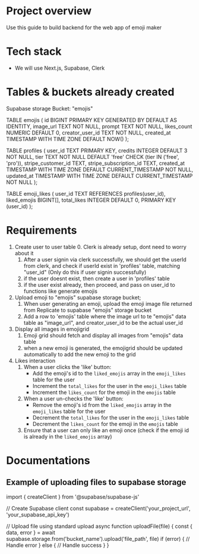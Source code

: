 # Project overview
Use this guide to build backend for the web app of emoji maker

# Tech stack
- We will use Next.js, Supabase, Clerk

# Tables & buckets already created
Supabase storage Bucket: "emojis"

TABLE emojis (
  id BIGINT PRIMARY KEY GENERATED BY DEFAULT AS IDENTITY,
  image_url TEXT NOT NULL,
  prompt TEXT NOT NULL,
  likes_count NUMERIC DEFAULT 0,
  creator_user_id TEXT NOT NULL,
  created_at TIMESTAMP WITH TIME ZONE DEFAULT NOW()
);

TABLE profiles (
  user_id TEXT PRIMARY KEY,
  credits INTEGER DEFAULT 3 NOT NULL,
  tier TEXT NOT NULL DEFAULT 'free' CHECK (tier IN ('free', 'pro')),
  stripe_customer_id TEXT,
  stripe_subscription_id TEXT,
  created_at TIMESTAMP WITH TIME ZONE DEFAULT CURRENT_TIMESTAMP NOT NULL,
  updated_at TIMESTAMP WITH TIME ZONE DEFAULT CURRENT_TIMESTAMP NOT NULL
);

TABLE emoji_likes (
  user_id TEXT REFERENCES profiles(user_id),
  liked_emojis BIGINT[],
  total_likes INTEGER DEFAULT 0,
  PRIMARY KEY (user_id)
);

# Requirements
1. Create user to user table
   0. Clerk is already setup, dont need to worry about it
   1. After a user signin via clerk successfully, we should get the userId from clerk, and check if userId exist in 'profiles' table, matching "user_id" (Only do this if user signin successfully)
   2. if the user doesnt exist, then create a user in 'profiles' table
   3. if the user exist already, then proceed, and pass on user_id to functions like generate emojis
2. Upload emoji to "emojis" supabase storage bucket;
   1. When user generating an emoji, upload the emoji image file returned from Replicate to supabase "emojis" storage bucket
   2. Add a row to 'emojis' table where the image url to te "emojis" data table as "image_url", and creator_user_id to be the actual user_id
3. Display all images in emojigrid
   1. Emoji grid should fetch and display all images from "emojis" data table
   2. when a new emoji is generated, the emojigrid should be updated automatically to add the new emoji to the grid
4. Likes interaction
   1. When a user clicks the 'like' button:
      - Add the emoji's id to the `liked_emojis` array in the `emoji_likes` table for the user
      - Increment the `total_likes` for the user in the `emoji_likes` table
      - Increment the `likes_count` for the emoji in the `emojis` table
   2. When a user un-checks the 'like' button:
      - Remove the emoji's id from the `liked_emojis` array in the `emoji_likes` table for the user
      - Decrement the `total_likes` for the user in the `emoji_likes` table
      - Decrement the `likes_count` for the emoji in the `emojis` table
   3. Ensure that a user can only like an emoji once (check if the emoji id is already in the `liked_emojis` array)

# Documentations
## Example of uploading files to supabase storage
import { createClient } from '@supabase/supabase-js'

// Create Supabase client
const supabase = createClient('your_project_url', 'your_supabase_api_key')

// Upload file using standard upload
async function uploadFile(file) {
  const { data, error } = await supabase.storage.from('bucket_name').upload('file_path', file)
  if (error) {
    // Handle error
  } else {
    // Handle success
  }
}
